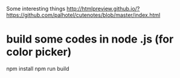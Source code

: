 Some interesting things
http://htmlpreview.github.io/?https://github.com/palhotel/cutenotes/blob/master/index.html

# build some codes in node .js (for color picker)
npm install
npm run build
